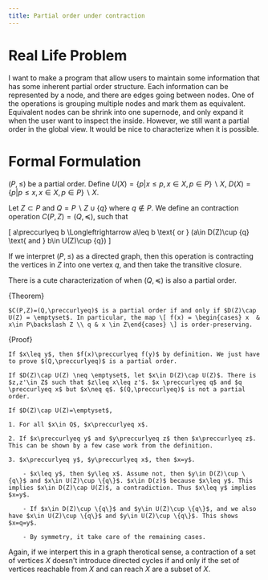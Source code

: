 ```yaml
---
title: Partial order under contraction
---
```


# Real Life Problem
I want to make a program that allow users to maintain some information that has some inherent partial order structure. Each information can be represented by a node, and there are edges going between nodes. One of the operations is grouping multiple nodes and mark them as equivalent. Equivalent nodes can be shrink into one supernode, and only expand it when the user want to inspect the inside. However, we still want a partial order in the global view. It would be nice to characterize when it is possible.

# Formal Formulation
$(P,\leq)$ be a partial order. Define $U(X) = \{ p| x\leq p, x\in X, p\in P\}\backslash X$, $D(X) = \{ p| p\leq x, x\in X, p\in P\}\backslash X$.

Let $Z\subset P$ and $Q=P\backslash Z \cup \{q\}$ where $q\not\in P$. We define an contraction operation $C(P,Z)=(Q,\preccurlyeq)$, such that

\[
a\preccurlyeq b \Longleftrightarrow a\leq b \text{ or } (a\in D(Z)\cup \{q\} \text{ and } b\in U(Z)\cup \{q\})
\] 

If we interpret $(P,\leq)$ as a directed graph, then this operation is contracting the vertices in $Z$ into one vertex $q$, and then take the transitive closure.

There is a cute characterization of when $(Q,\preccurlyeq)$ is also a partial order.

{Theorem}

    $C(P,Z)=(Q,\preccurlyeq)$ is a partial order if and only if $D(Z)\cap U(Z) = \emptyset$. In particular, the map \[ f(x) = \begin{cases} x  & x\in P\backslash Z \\ q & x \in Z\end{cases} \] is order-preserving.

{Proof}
    
    If $x\leq y$, then $f(x)\preccurlyeq f(y)$ by definition. We just have to prove $(Q,\preccurlyeq)$ is a partial order.

    If $D(Z)\cap U(Z) \neq \emptyset$, let $x\in D(Z)\cap U(Z)$. There is $z,z'\in Z$ such that $z\leq x\leq z'$. $x \preccurlyeq q$ and $q \preccurlyeq x$ but $x\neq q$. $(Q,\preccurlyeq)$ is not a partial order.

    If $D(Z)\cap U(Z)=\emptyset$,

    1. For all $x\in Q$, $x\preccurlyeq x$.

    2. If $x\preccurlyeq y$ and $y\preccurlyeq z$ then $x\preccurlyeq z$. This can be shown by a few case work from the definition.

    3. $x\preccurlyeq y$, $y\preccurlyeq x$, then $x=y$. 
       
        - $x\leq y$, then $y\leq x$. Assume not, then $y\in D(Z)\cup \{q\}$ and $x\in U(Z)\cup \{q\}$. $x\in D(z)$ because $x\leq y$. This implies $x\in D(Z)\cap U(Z)$, a contradiction. Thus $x\leq y$ implies $x=y$. 
        
        - If $x\in D(Z)\cup \{q\}$ and $y\in U(Z)\cup \{q\}$, and we also have $x\in U(Z)\cup \{q\}$ and $y\in U(Z)\cup \{q\}$. This shows $x=q=y$. 
        
        - By symmetry, it take care of the remaining cases.

Again, if we interpert this in a graph therotical sense, a contraction of a set of vertices $X$ doesn't introduce directed cycles if and only if the set of vertices reachable from $X$ and can reach $X$ are a subset of $X$. 